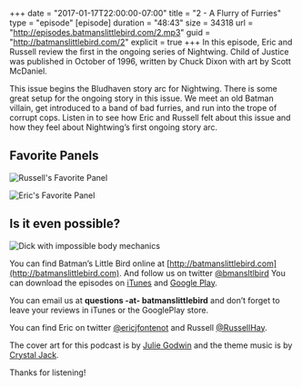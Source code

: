 +++
date = "2017-01-17T22:00:00-07:00"
title = "2 - A Flurry of Furries"
type = "episode"
[episode]
  duration = "48:43"
  size = 34318
  url = "http://episodes.batmanslittlebird.com/2.mp3"
  guid = "http://batmanslittlebird.com/2"
  explicit = true
+++
In this episode, Eric and Russell review the first in the ongoing series of Nightwing.  Child of Justice was
published in October of 1996, written by Chuck Dixon with art by Scott McDaniel.

This issue begins the Bludhaven story arc for Nightwing.  There is some great setup for the ongoing story in this
issue.  We meet an old Batman villain, get introduced to a band of bad furries, and run into the trope of corrupt cops.
Listen in to see how Eric and Russell felt about this issue and how they feel about Nightwing’s first ongoing story arc. 

## Favorite Panels

![Russell's Favorite Panel](/images/2/russells.png)

![Eric's Favorite Panel](/images/2/erics.png)

## Is it even possible?

![Dick with impossible body mechanics](/images/2/noway.png)

You can find Batman’s Little Bird online at
[http://batmanslittlebird.com](http://batmanslittlebird.com). And follow us on
twitter [@bmansltlbird](http://twitter.com/bmansltlbird) You can download the
episodes on
[iTunes](https://itunes.apple.com/us/podcast/batmans-little-bird/id1173274296?mt=2)
and
[Google Play](https://goo.gl/app/playmusic?ibi=com.google.PlayMusic&isi=691797987&ius=googleplaymusic&link=https://play.google.com/music/m/Ic3gvtapomsajetb5vrw5wys32i?t%3DBatman%27s_Little_Bird).

You can email us at <strong>questions -at- batmanslittlebird</strong> and don’t forget to
leave your reviews in iTunes or the GooglePlay store.

You can find Eric on twitter [@ericjfontenot](http://twitter.com/ericjfontenot)
and Russell [@RussellHay](http://twitter.com/russellhay).

The cover art for this podcast is by
[Julie Godwin](http://www.jgodwindraws.com/) and the theme music is by
[Crystal Jack](http://soundcloud.com/crystaljack).

Thanks for listening!

